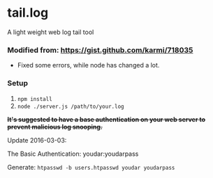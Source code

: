 # tail.log
A light weight web log tail tool

### Modified from: https://gist.github.com/karmi/718035

* Fixed some errors, while node has changed a lot.

### Setup

1. `npm install`
2. `node ./server.js /path/to/your.log`

**~~It's suggested to have a base authentication on your web server to prevent malicious log snooping.~~**

Update 2016-03-03:

The Basic Authentication: youdar:youdarpass

Generate: `htpasswd -b users.htpasswd youdar youdarpass`
